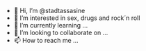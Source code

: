 - 👋 Hi, I’m @stadtassasine
- 👀 I’m interested in sex, drugs and rock´n roll
- 🌱 I’m currently learning ...
- 💞️ I’m looking to collaborate on ...
- 📫 How to reach me ...

<!---
stadtassasine/stadtassasine is a ✨ special ✨ repository because its `README.md` (this file) appears on your GitHub profile.
You can click the Preview link to take a look at your changes.
--->
